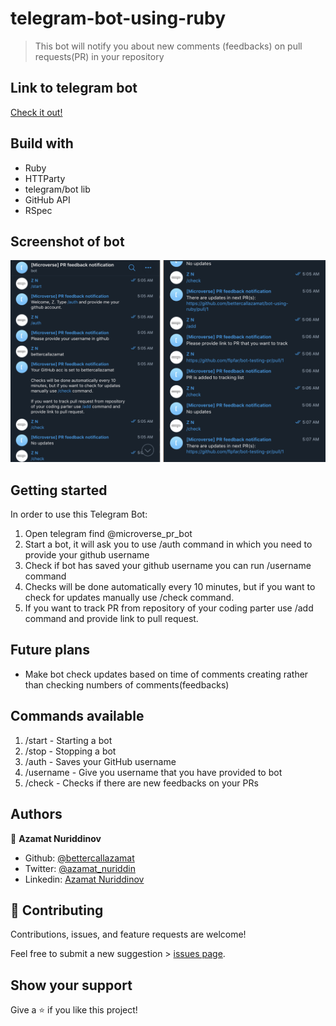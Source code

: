 # telegram-bot-using-ruby
> This bot will notify you about new comments (feedbacks) on pull requests(PR) in your repository

## Link to telegram bot
[Check it out!](https://t.me/microverse_pr_bot)

## Build with
- Ruby
- HTTParty
- telegram/bot lib
- GitHub API
- RSpec

## Screenshot of bot
![screenshot](./screenshot.png)

## Getting started
In order to use this Telegram Bot:

1. Open telegram find @microverse_pr_bot
2. Start a bot, it will ask you to use /auth command in which you need to provide your github username
3. Check if bot has saved your github username you can run /username command
4. Checks will be done automatically every 10 minutes, but if you want to check for updates manually use /check command. 
5. If you want to track PR from repository of your coding parter use /add command and provide link to pull request.

## Future plans
- Make bot check updates based on time of comments creating rather than checking numbers of comments(feedbacks)

## Commands available
1. /start - Starting a bot
2. /stop - Stopping a bot
3. /auth - Saves your GitHub username
4. /username - Give you username that you have provided to bot
6. /check - Checks if there are new feedbacks on your PRs

## Authors

👤 **Azamat Nuriddinov**

- Github: [@bettercallazamat](https://github.com/bettercallazamat)
- Twitter: [@azamat_nuriddin](https://twitter.com/azamat_nuriddin)
- Linkedin: [Azamat Nuriddinov](https://www.linkedin.com/in/azamat-nuriddinov-57579868)

## 🤝 Contributing

Contributions, issues, and feature requests are welcome!

Feel free to submit a new suggestion > [issues page](issues/).

## Show your support

Give a ⭐️ if you like this project!
